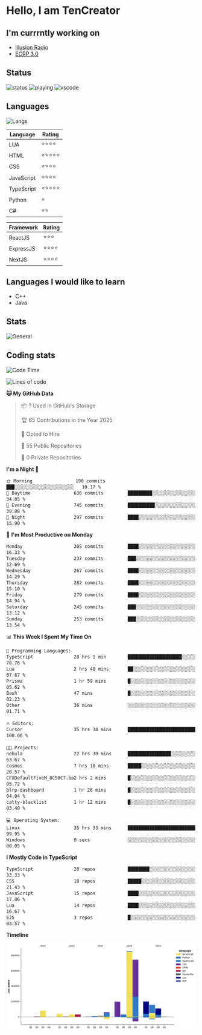 # Hello, I am TenCreator

## I'm currrntly working on
- [Illusion Radio](https://illusionradio.co.uk/)
- [ECRP 3.0](http://github.com/Emerald-Coast-Roleplay/)

## Status
![status](https://api.statusbadges.me/badge/status/518334475038359555?simple=true&style=for-the-badge)
![playing](https://api.statusbadges.me/badge/playing/518334475038359555?style=for-the-badge)
![vscode](https://api.statusbadges.me/badge/vscode/518334475038359555?style=for-the-badge)

## Languages
![Langs](https://github-readme-stats.vercel.app/api/top-langs/?username=tencreator&layout=compact&theme=radical)


|Language|Rating|
|--------|------|
|LUA|⭐️⭐️⭐️⭐️|
|HTML|⭐️⭐️⭐️⭐️⭐️|
|CSS|⭐️⭐️⭐️⭐️|
|JavaScript|⭐️⭐️⭐️⭐️|
|TypeScript|⭐️⭐️⭐️⭐️⭐️|
|Python|⭐️|
|C#|⭐️⭐️ |

|Framework|Rating|
|--------|------|
|ReactJS|⭐️⭐️⭐|
|ExpressJS|⭐️⭐️⭐️⭐️|
|NextJS|⭐️⭐️⭐⭐️|

## Languages I would like to learn
- C++
- Java

## Stats
![General](https://github-readme-stats.vercel.app/api?username=tencreator&show_icons=true&theme=radical)

## Coding stats

<!--START_SECTION:waka-->
![Code Time](http://img.shields.io/badge/Code%20Time-451%20hrs%2035%20mins-blue)

![Lines of code](https://img.shields.io/badge/From%20Hello%20World%20I%27ve%20Written-1.9%20million%20lines%20of%20code-blue)

**🐱 My GitHub Data** 

> 📦 ? Used in GitHub's Storage 
 > 
> 🏆 65 Contributions in the Year 2025
 > 
> 💼 Opted to Hire
 > 
> 📜 55 Public Repositories 
 > 
> 🔑 0 Private Repositories 
 > 
**I'm a Night 🦉** 

```text
🌞 Morning                190 commits         ███░░░░░░░░░░░░░░░░░░░░░░   10.17 % 
🌆 Daytime                636 commits         █████████░░░░░░░░░░░░░░░░   34.05 % 
🌃 Evening                745 commits         ██████████░░░░░░░░░░░░░░░   39.88 % 
🌙 Night                  297 commits         ████░░░░░░░░░░░░░░░░░░░░░   15.90 % 
```
📅 **I'm Most Productive on Monday** 

```text
Monday                   305 commits         ████░░░░░░░░░░░░░░░░░░░░░   16.33 % 
Tuesday                  237 commits         ███░░░░░░░░░░░░░░░░░░░░░░   12.69 % 
Wednesday                267 commits         ████░░░░░░░░░░░░░░░░░░░░░   14.29 % 
Thursday                 282 commits         ████░░░░░░░░░░░░░░░░░░░░░   15.10 % 
Friday                   279 commits         ████░░░░░░░░░░░░░░░░░░░░░   14.94 % 
Saturday                 245 commits         ███░░░░░░░░░░░░░░░░░░░░░░   13.12 % 
Sunday                   253 commits         ███░░░░░░░░░░░░░░░░░░░░░░   13.54 % 
```


📊 **This Week I Spent My Time On** 

```text
💬 Programming Languages: 
TypeScript               28 hrs 1 min        ████████████████████░░░░░   78.76 % 
Lua                      2 hrs 48 mins       ██░░░░░░░░░░░░░░░░░░░░░░░   07.87 % 
Prisma                   1 hr 59 mins        █░░░░░░░░░░░░░░░░░░░░░░░░   05.62 % 
Bash                     47 mins             █░░░░░░░░░░░░░░░░░░░░░░░░   02.23 % 
Other                    36 mins             ░░░░░░░░░░░░░░░░░░░░░░░░░   01.71 % 

🔥 Editors: 
Cursor                   35 hrs 34 mins      █████████████████████████   100.00 % 

🐱‍💻 Projects: 
nebula                   22 hrs 39 mins      ████████████████░░░░░░░░░   63.67 % 
cosmos                   7 hrs 18 mins       █████░░░░░░░░░░░░░░░░░░░░   20.57 % 
CFXDefaultFiveM_8C50C7.ba2 hrs 2 mins        █░░░░░░░░░░░░░░░░░░░░░░░░   05.72 % 
blrp-dashboard           1 hr 26 mins        █░░░░░░░░░░░░░░░░░░░░░░░░   04.04 % 
catty-blacklist          1 hr 12 mins        █░░░░░░░░░░░░░░░░░░░░░░░░   03.40 % 

💻 Operating System: 
Linux                    35 hrs 33 mins      █████████████████████████   99.95 % 
Windows                  0 secs              ░░░░░░░░░░░░░░░░░░░░░░░░░   00.05 % 
```

**I Mostly Code in TypeScript** 

```text
TypeScript               28 repos            ████████░░░░░░░░░░░░░░░░░   33.33 % 
CSS                      18 repos            █████░░░░░░░░░░░░░░░░░░░░   21.43 % 
JavaScript               15 repos            ████░░░░░░░░░░░░░░░░░░░░░   17.86 % 
Lua                      14 repos            ████░░░░░░░░░░░░░░░░░░░░░   16.67 % 
EJS                      3 repos             █░░░░░░░░░░░░░░░░░░░░░░░░   03.57 % 
```



**Timeline**

![Lines of Code chart](https://raw.githubusercontent.com/tencreator/tencreator/main/assets/bar_graph.png)


<!--END_SECTION:waka-->
